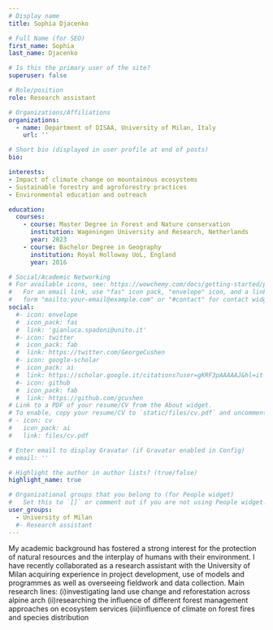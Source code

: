 ```yaml
---
# Display name
title: Sophia Djacenko

# Full Name (for SEO)
first_name: Sophia
last_name: Djacenko

# Is this the primary user of the site?
superuser: false

# Role/position
role: Research assistant

# Organizations/Affiliations
organizations:
  - name: Department of DISAA, University of Milan, Italy
    url: ''

# Short bio (displayed in user profile at end of posts)
bio: 

interests:
- Impact of climate change on mountainous ecosystems
- Sustainable forestry and agroforestry practices 
- Environmental education and outreach

education:
  courses:
    - course: Master Degree in Forest and Nature conservation
      institution: Wageningen University and Research, Netherlands
      year: 2023
    - course: Bachelor Degree in Geography
      institution: Royal Holloway UoL, England
      year: 2016

# Social/Academic Networking
# For available icons, see: https://wowchemy.com/docs/getting-started/page-builder/#icons
#   For an email link, use "fas" icon pack, "envelope" icon, and a link in the
#   form "mailto:your-email@example.com" or "#contact" for contact widget.
social:
  #- icon: envelope
  #  icon_pack: fas
  #  link: 'gianluca.spadoni@unito.it'
  #- icon: twitter
  #  icon_pack: fab
  #  link: https://twitter.com/GeorgeCushen
  #- icon: google-scholar
  #  icon_pack: ai
  #  link: https://scholar.google.it/citations?user=gKRF3pAAAAAJ&hl=it
  #- icon: github
  #  icon_pack: fab
  #  link: https://github.com/gcushen
# Link to a PDF of your resume/CV from the About widget.
# To enable, copy your resume/CV to `static/files/cv.pdf` and uncomment the lines below.
# - icon: cv
#   icon_pack: ai
#   link: files/cv.pdf

# Enter email to display Gravatar (if Gravatar enabled in Config)
# email: ''

# Highlight the author in author lists? (true/false)
highlight_name: true

# Organizational groups that you belong to (for People widget)
#   Set this to `[]` or comment out if you are not using People widget.
user_groups:
  - University of Milan
  #- Research assistant
---
```

My academic background has fostered a strong interest for the protection of natural resources and the interplay of humans with their environment. I have recently collaborated as a research assistant with the University of Milan acquiring experience in project development, use of models and programmes as well as overseeing fieldwork and data collection. Main research lines: (i)investigating land use change and reforestation across alpine arch (ii)researching the influence of different forest management approaches on ecosystem services (iii)influence of climate on forest fires and species distribution
